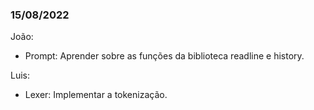 ### 15/08/2022

João:

- Prompt: Aprender sobre as funções da biblioteca readline e history.

Luis:

- Lexer: Implementar a tokenização.
